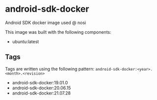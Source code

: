 # android-sdk-docker
Android SDK docker image used @ nosi

This image was built with the following components:

* ubuntu:latest

## Tags

Tags are written using the following pattern: `android-sdk-docker:<year>.<month>.<revision>`

* android-sdk-docker:19.01.0
* android-sdk-docker:20.06.15
* android-sdk-docker:21.07.28
